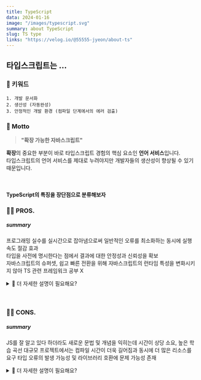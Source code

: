 ```yaml
---
title: TypeScript
data: 2024-01-16
image: "/images/typescript.svg"
summary: about TypeScript
slug: TS type
links: "https://velog.io/@55555-jyeon/about-ts"
---
```


## 타입스크립트는 ...

### 🔑 키워드

```
1. 개발 문서화
2. 생산성 (자동완성)
3. 안정적인 개발 환경 (컴파일 단계에서의 에러 검출)

```

### 👑 Motto

> **"확장 가능한 자바스크립트"**

**확장**의 중요한 부분이 바로 타입스크립트 경험의 핵심 요소인 **언어 서비스**입니다. <br />
타입스크립트의 언어 서비스를 제대로 누려야지만 개발자들의 생산성이 향상될 수 있기 때문입니다. <br />

<br />

#### TypeScript의 특징을 장단점으로 분류해보자

### 👍🏻 PROS.

##### summary

프로그래밍 실수를 실시간으로 잡아냄으로써 일반적인 오류를 최소화하는 동시에 실행 속도 절감 효과 <br />
타입을 사전에 명시한다는 점에서 결과에 대한 안정성과 신뢰성을 확보 <br />
자바스크립트의 슈퍼셋, 쉽고 빠른 전환을 위해 자바스크립트의 런타임 특성을 변화시키지 않아 TS 관련 프레임워크 공부 X <br />

<details>
  <summary>🧐 더 자세한 설명이 필요해요?</summary>
  <p>

1. **에러 예방**

타입스크립트의 타입 체크를 통해 코드 작성시에 사전 약속에 부합하지 않은 타입을 넣거나 혹은 넣어야 하는 타입을 넣지 않았을 경우 사전에 ID에서 오류라고 경고를 줍니다. 컴파일 시점에 오류를 미리 알 수 있으므로 추후 디버깅하는 시간을 줄여준다는 점에서 생산성이 높아집니다.

2. **실행 속도**

   자바스크립트는 동적 타입의 인터프리티 언어입니다. 즉, 런타임(실행)시 타입을 결정해서 적용합니다.<br />
   이런 로직은 '컴퓨터'에게 오류가 있는지 없는지 체크하라고 일을 맡겨버린 것과 같기 때문에 실행 속도가 당연히 오래 걸릴 수 밖에 없습니다.<br />
   하지만 타입스크립트는 '사람'이 코드작성 시에 타입을 미리 결정하고 오류를 수정할 수 있기 때문에 기계가 미리 기억을 할 필요가 없어집니다. <br />
   이에 따라 자바스크립트에 비해 실행 속도가 매우 빠르다는 장점이 있습니다.

3. **안정성 & 협업용이성**

   타입스크립트는 타입을 명시할 수 있고 컴파일 시 오류를 찾기 때문에 보다 더 안정적이라고 말할 수 있습니다.<br />
   JS DOC의 역할도 상당 부분 대체할 수 있을 뿐만 아니라 자동 완성 등 언어 서비스를 제공해 주기 때문에
   협업 시에도 자바스크립트에 비해 매우 용이하다고 볼 수 있습니다.

4. **슈퍼셋 (superset)**

   타입스크립트는 자바스크립트의 슈퍼셋, 즉 자바크립트의 +알파입니다.<br />
   따라서 자바스크립트와 100% 호환이 되는건 물론이며, 이 외에 클래스,인터페이스 등 객체지향 프로그래밍 패턴을 제공합니다.<br />
   자바스크립트의 단점은 줄여주고 나아가 더 좋은 기능들을 감싼 형태라고 이해할 수 있습니다.

5. **지원**

   IDE와 같은 도구에 타입 정보를 제공함으로써 높은 수준의 인텔리센스(IntelliSense), 코드 어시스트, 타입 체크, 리팩토링 등을 지원받을 수 있습니다. <br />
   이는 대규모 프로젝트에서 필수적인 기능으로 대규모 프로젝트에서 또한 유리하다는 장점이 있습니다.
     </p>
   </details>

<br />
<br />

### 👎🏻 CONS.

##### summary

JS를 잘 알고 있다 하더라도 새로운 문법 및 개념을 익히는데 시간이 상당 소요, 높은 학습 곡선
대규모 프로젝트에서는 컴파일 시간이 더욱 길어짐과 동시에 더 많은 리소스를 요구
타입 오류의 발생 가능성 및 라이브러리 호환에 문제 가능성 존재

<details>
  <summary>🧐 더 자세한 설명이 필요해요?</summary>
  <p>

1. **초기의 학습 부담 증가 (긴 러닝커브)**

타입스크립트는 자바스크립트에 비해 학습해야할 추가적인 개념들이 많습니다.
타입의 종류 뿐만 아니라 정적 타이핑, 인터페이스, 제네릭 등의 새로운 개념을 학습할 필요가 있습니다.

2. **개발 시간 증가**

   타입스크립트를 사용하면 정적 타입을 선언하고 관리해야하기 때문에 코드 작성과 유지 보수에 드는 시간이 길어질 수 있습니다.
   코드의 길이도 타입을 부여하다보면 길어지기 때문에 가독성이 떨어져 이해하는데 시간이 걸릴 수 있습니다.

3. **라이브러리 호환성 문제**

   모든 자바스크립트 라이브러리가 타입스크립트와 완벽하게 호환되지는 않습니다.
   이러한 경우에 추가적인 작업이 필요할 수 있으며, 이는 개발 과정을 복잡하게 만들 수 있습니다.

4. **타입 오류의 발생 가능성**

   정적 타입 시스템을 사용하기 때문에 변수나 함수 등의 타입이 맞지 않을 경우 오류가 발생합니다.
   하지만 모든 오류를 찾아내기 어렵기 때문에 타입 오류가 발생할 가능성이 있다는 점을 염두에 두어야 합니다.

5. **더 많은 리소스 요구**

   타입스크립트는 자바스크립트에 비해 더 많은 시스템 리소스를 사용할 수 있습니다.
   특히, 큰 프로젝트에서는 메모리 사용량과 처리 시간이 증가할 수 있습니다.

6. **긴 컴파일 시간**

   자바스크립트로 변환되기 전에 컴파일 과정을 거쳐야 합니다. 이로 인해 개발 중 컴파일 시간이 길어질 수 있으며,
   특히 대규모 프로젝트에서는 컴파일 시간이 더욱 길어질 수 있습니다.
     </p>
   </details>

<br />
